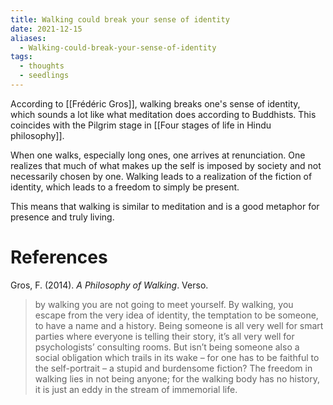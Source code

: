 ```yaml
---
title: Walking could break your sense of identity
date: 2021-12-15
aliases:
  - Walking-could-break-your-sense-of-identity
tags:
  - thoughts
  - seedlings
---
```

According to [[Frédéric Gros]], walking breaks one's sense of identity, which sounds a lot like what meditation does according to Buddhists. This coincides with the Pilgrim stage in [[Four stages of life in Hindu philosophy]].

When one walks, especially long ones, one arrives at renunciation. One realizes that much of what makes up the self is imposed by society and not necessarily chosen by one. Walking leads to a realization of the fiction of identity, which leads to a freedom to simply be present.

This means that walking is similar to meditation and is a good metaphor for presence and truly living.

# References

Gros, F. (2014). *A Philosophy of Walking*. Verso.

> by walking you are not going to meet yourself. By walking, you escape from the very idea of identity, the temptation to be someone, to have a name and a history. Being someone is all very well for smart parties where everyone is telling their story, it’s all very well for psychologists’ consulting rooms. But isn’t being someone also a social obligation which trails in its wake – for one has to be faithful to the self-portrait – a stupid and burdensome fiction? The freedom in walking lies in not being anyone; for the walking body has no history, it is just an eddy in the stream of immemorial life.